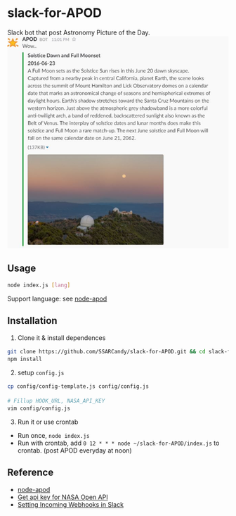 # slack-for-APOD
Slack bot that post Astronomy Picture of the Day.  
![](https://raw.githubusercontent.com/SSARCandy/slack-for-APOD/master/demo.jpg)

## Usage

```bash
node index.js [lang]
```
Support language: see [node-apod](https://github.com/SSARCandy/node-apod#support-language)


## Installation

1. Clone it & install dependences

  ```bash
  git clone https://github.com/SSARCandy/slack-for-APOD.git && cd slack-for-APOD
  npm install
  ```

2. setup `config.js`

  ```bash
  cp config/config-template.js config/config.js

  # Fillup HOOK_URL, NASA_API_KEY
  vim config/config.js 
  ```

3. Run it or use crontab 
 - Run once, `node index.js`
 - Run with crontab, add `0 12 * * * node ~/slack-for-APOD/index.js` to crontab. (post APOD everyday at noon)


## Reference
- [node-apod](https://github.com/SSARCandy/node-apod)
- [Get api key for NASA Open API](https://api.nasa.gov/index.html#apply-for-an-api-key)
- [Setting Incoming Webhooks in Slack](https://slack.com/apps/A0F7XDUAZ-incoming-webhooks)
